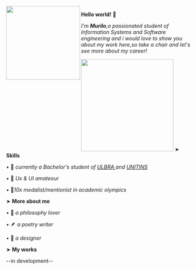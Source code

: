 <img align= "left" src=https://i.pinimg.com/enabled_lo/564x/f5/17/ca/f517ca578e816022f196ad939ecaa273.jpg width=200>

**Hello world!** 🌼<div></div>

*I'm **Murilo**,a passionated student of Information Systems and Software engineering and i would love to show you about my work here,so take a chair and let's see more about my career!*<div></div>
<img align= "bottom" src=https://i.pinimg.com/enabled_lo/564x/47/1c/e7/471ce7b6d591a328189506ae6cbb59d6.jpg width=250>
➤ **Skills**

• 🌾 *currently a Bachelor's student of <a href="https://www.ulbra.br/" rel="nofollow"> ULBRA </a> and <a href="https://www.unitins.br/nPortal/" rel="nofollow">UNITINS</a>*

• 🥀 *Ux & UI amateour*

• 🌿*10x medalist/mentionist in academic olympics*

➤ **More about me**

• 💼 *a philosophy lover*

• 🪶 *a poetry writer*

• 🎠 *a designer*

➤ **My works**

--in development--

